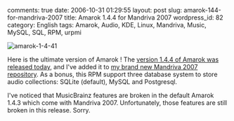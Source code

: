 comments: true
date: 2006-10-31 01:29:55
layout: post
slug: amarok-144-for-mandriva-2007
title: Amarok 1.4.4 for Mandriva 2007
wordpress_id: 82
category: English
tags: Amarok, Audio, KDE, Linux, Mandriva, Music, MySQL, SQL, RPM, urpmi

![amarok-1-4-41](http://kevin.deldycke.com/wp-content/uploads/2006/10/amarok-1-4-41.png)

Here is the ultimate version of Amarok ! The [version 1.4.4 of Amarok was released today](http://amarok.kde.org/content/view/84/66/), and I've added it to [my brand new Mandriva 2007 repository](http://kevin.deldycke.com/mandriva-rpm-repository/). As a bonus, this RPM support three database system to store audio collections: SQLite (default), MySQL and Postgresql.

I've noticed that MusicBrainz features are broken in the default Amarok 1.4.3 which come with Mandriva 2007. Unfortunately, those features are still broken in this release. Sorry.
